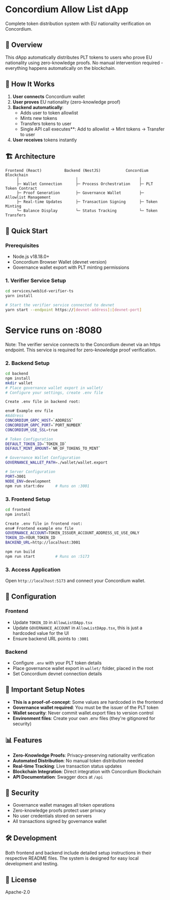 # Concordium Allow List dApp

Complete token distribution system with EU nationality verification on Concordium.

## 🎯 Overview

This dApp automatically distributes PLT tokens to users who prove EU nationality using zero-knowledge proofs. No manual intervention required - everything happens automatically on the blockchain.

## 🔄 How It Works

1. **User connects** Concordium wallet
2. **User proves** EU nationality (zero-knowledge proof)
3. **Backend automatically**:
   - Adds user to token allowlist
   - Mints new tokens
   - Transfers tokens to user
   - Single API call executes**: Add to allowlist → Mint tokens → Transfer to user
4. **User receives** tokens instantly

## 🏗️ Architecture

```
Frontend (React)          Backend (NestJS)           Concordium Blockchain
     │                         │                           │
     ├─ Wallet Connection      ├─ Process Orchestration    ├─ PLT Token Contract
     ├─ Proof Generation       ├─ Governance Wallet        ├─ Allowlist Management  
     ├─ Real-time Updates      ├─ Transaction Signing      ├─ Token Minting
     └─ Balance Display        └─ Status Tracking          └─ Token Transfers
```

## 🚀 Quick Start

### Prerequisites
- Node.js v18.18.0+
- Concordium Browser Wallet (devnet version)
- Governance wallet export with PLT minting permissions

### 1. Verifier Service Setup
```bash
cd services/web3id-verifier-ts
yarn install

# Start the verifier service connected to devnet
yarn start --endpoint https://[devnet-address]:[devnet-port]
```

# Service runs on :8080
Note: The verifier service connects to the Concordium devnet via an https endpoint. This service is required for zero-knowledge proof verification.

### 2. Backend Setup
```bash
cd backend
npm install
mkdir wallet
# Place governance wallet export in wallet/
# Configure your settings, create .env file

Create .env file in backend root:

env# Example env file
#Address
CONCORDIUM_GRPC_HOST=`ADDRESS`
CONCORDIUM_GRPC_PORT=`PORT_NUMBER`
CONCORDIUM_USE_SSL=true

# Token Configuration
DEFAULT_TOKEN_ID=`TOKEN_ID`
DEFAULT_MINT_AMOUNT=`NR_OF_TOKENS_TO_MINT`

# Governance Wallet Configuration
GOVERNANCE_WALLET_PATH=./wallet/wallet.export

# Server Configuration
PORT=3001
NODE_ENV=development
npm run start:dev     # Runs on :3001
```

### 3. Frontend Setup
```bash
cd frontend
npm install

Create .env file in frontend root:
env# Frontend example env file
GOVERNANCE_ACCOUNT=TOKEN_ISSUER_ACCOUNT_ADDRESS_UI_USE_ONLY
TOKEN_ID=YOUR_TOKEN_ID
BACKEND_URL=http://localhost:3001

npm run build
npm run start         # Runs on :5173
```

### 3. Access Application
Open `http://localhost:5173` and connect your Concordium wallet.

## 🔧 Configuration

### Frontend
- Update `TOKEN_ID` in `AllowListDApp.tsx`
- Update `GOVERNANCE_ACCOUNT` in `AllowListDApp.tsx`, this is just a hardcoded value for the UI
- Ensure backend URL points to `:3001`

### Backend  
- Configure `.env` with your PLT token details
- Place governance wallet export in `wallet/` folder, placed in the root
- Set Concordium devnet connection details

## 🚨 Important Setup Notes

- **This is a proof-of-concept**: Some values are hardcoded in the frontend
- **Governance wallet required**: You must be the issuer of the PLT token
- **Wallet security**: Never commit wallet.export files to version control
- **Environment files**: Create your own .env files (they're gitignored for security)

## 📊 Features

- **Zero-Knowledge Proofs**: Privacy-preserving nationality verification
- **Automated Distribution**: No manual token distribution needed
- **Real-time Tracking**: Live transaction status updates
- **Blockchain Integration**: Direct integration with Concordium Blockchain
- **API Documentation**: Swagger docs at `/api`

## 🔐 Security

- Governance wallet manages all token operations
- Zero-knowledge proofs protect user privacy
- No user credentials stored on servers
- All transactions signed by governance wallet

## 🛠️ Development

Both frontend and backend include detailed setup instructions in their respective README files. The system is designed for easy local development and testing.

## 📝 License

Apache-2.0